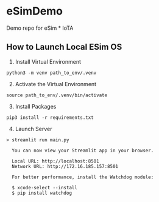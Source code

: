 # eSimDemo
Demo repo for eSim * IoTA

## How to Launch Local ESim OS

1. Install Virtual Environment

```
python3 -m venv path_to_env/.venv
```

2. Activate the Virtual Environment

```
source path_to_env/.venv/bin/activate
```

3. Install Packages

```
pip3 install -r requirements.txt
```

4. Launch Server

```
> streamlit run main.py

  You can now view your Streamlit app in your browser.

  Local URL: http://localhost:8501
  Network URL: http://172.16.185.157:8501

  For better performance, install the Watchdog module:

  $ xcode-select --install
  $ pip install watchdog
            
```
